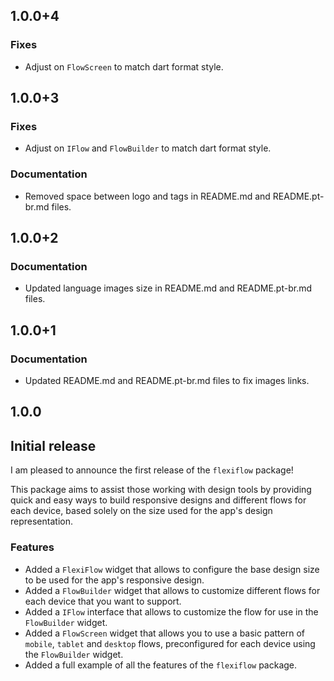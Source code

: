 ## 1.0.0+4

### **Fixes**

- Adjust on `FlowScreen` to match dart format style.

## 1.0.0+3

### **Fixes**

- Adjust on `IFlow` and `FlowBuilder` to match dart format style.

### **Documentation**

- Removed space between logo and tags in README.md and README.pt-br.md files.

## 1.0.0+2

### **Documentation**

- Updated language images size in README.md and README.pt-br.md files.

## 1.0.0+1

### **Documentation**

- Updated README.md and README.pt-br.md files to fix images links.

## 1.0.0

## **Initial release**

I am pleased to announce the first release of the `flexiflow` package!

This package aims to assist those working with design tools by providing quick and easy ways to build responsive designs and different flows for each device, based solely on the size used for the app's design representation.


### **Features**
- Added a `FlexiFlow` widget that allows to configure the base design size to be used for the app's responsive design.
- Added a `FlowBuilder` widget that allows to customize different flows for each device that you want to support.
- Added a `IFlow` interface that allows to customize the flow for use in the `FlowBuilder` widget.
- Added a `FlowScreen` widget that allows you to use a basic pattern of `mobile`, `tablet` and `desktop` flows, preconfigured for each device using the `FlowBuilder` widget.
- Added a full example of all the features of the `flexiflow` package.